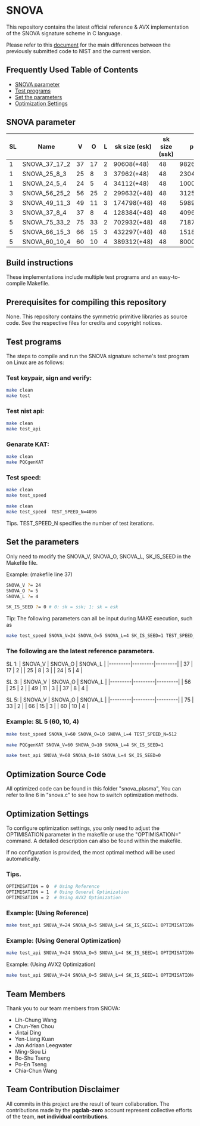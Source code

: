 SNOVA
=======
This repository contains the latest official reference & AVX implementation of the SNOVA signature scheme in C language.

Please refer to this [document](https://github.com/PQCLAB-SNOVA/SNOVA/blob/main/doc/NIST_Submission_Source_Code_Differences_Document.md) for the main differences between the previously submitted code to NIST and the current version.

Frequently Used Table of Contents
-------
- [SNOVA parameter](#snova-parameter)
- [Test programs](#test-programs)
- [Set the parameters](#set-the-parameters)
- [Optimization Settings](#optimization-settings)

SNOVA parameter
-------
| SL |         Name  |  V |  O |  L | sk size (esk) | sk size (ssk) |    pk size   | sign size  |
|----| --------------|----|----|----|---------------|---------------|--------------|------------|
|  1 | SNOVA_37_17_2 | 37 | 17 |  2 |    90608(+48) |            48 |    9826(+16) |   108(+16) |
|  1 |  SNOVA_25_8_3 | 25 |  8 |  3 |    37962(+48) |            48 |    2304(+16) | 148.5(+16) |
|  1 |  SNOVA_24_5_4 | 24 |  5 |  4 |    34112(+48) |            48 |    1000(+16) |   232(+16) |
|  3 | SNOVA_56_25_2 | 56 | 25 |  2 |   299632(+48) |            48 |   31250(+16) |   162(+16) |
|  3 | SNOVA_49_11_3 | 49 | 11 |  3 |   174798(+48) |            48 |  5989.5(+16) |   270(+16) |
|  3 |  SNOVA_37_8_4 | 37 |  8 |  4 |   128384(+48) |            48 |    4096(+16) |   360(+16) |
|  5 | SNOVA_75_33_2 | 75 | 33 |  2 |   702932(+48) |            48 |   71874(+16) |   216(+16) |
|  5 | SNOVA_66_15_3 | 66 | 15 |  3 |   432297(+48) |            48 | 15187.5(+16) | 364.5(+16) |
|  5 | SNOVA_60_10_4 | 60 | 10 |  4 |   389312(+48) |            48 |    8000(+16) |   560(+16) |

Build instructions
-------
These implementations include multiple test programs and an easy-to-compile Makefile.

Prerequisites for compiling this repository
-------
None.
This repository contains the symmetric primitive libraries as source code. See the respective files for credits and copyright notices.

Test programs
-------
The steps to compile and run the SNOVA signature scheme's test program on Linux are as follows:

### Test keypair, sign and verify:
```bash
make clean
make test
```
### Test nist api:
```bash
make clean
make test_api
```
### Genarate KAT:
```bash
make clean
make PQCgenKAT
```
### Test speed:
```bash
make clean
make test_speed
```
```bash
make clean
make test_speed  TEST_SPEED_N=4096
```
Tips. TEST_SPEED_N specifies the number of test iterations.


Set the parameters
-------
Only need to modify the SNOVA_V, SNOVA_O, SNOVA_L, SK_IS_SEED in the Makefile file.

Example: (makefile line 37)
```bash
SNOVA_V ?= 24
SNOVA_O ?= 5
SNOVA_L ?= 4

SK_IS_SEED ?= 0 # 0: sk = ssk; 1: sk = esk
```

Tip: The following parameters can all be input during MAKE execution, such as
```bash
make test_speed SNOVA_V=24 SNOVA_O=5 SNOVA_L=4 SK_IS_SEED=1 TEST_SPEED_N=4096
```

### The following are the latest reference parameters.

SL 1: 
| SNOVA_V | SNOVA_O | SNOVA_L |
|---------|---------|---------|
|      37 |      17 |       2 |
|      25 |       8 |       3 |
|      24 |       5 |       4 |

SL 3: 
| SNOVA_V | SNOVA_O | SNOVA_L |
|---------|---------|---------|
|      56 |      25 |       2 |
|      49 |      11 |       3 |
|      37 |       8 |       4 |

SL 5: 
| SNOVA_V | SNOVA_O | SNOVA_L |
|---------|---------|---------|
|      75 |      33 |       2 |
|      66 |      15 |       3 |
|      60 |      10 |       4 |


### Example: SL 5 (60, 10, 4)
```bash
make test_speed SNOVA_V=60 SNOVA_O=10 SNOVA_L=4 TEST_SPEED_N=512
```
```bash
make PQCgenKAT SNOVA_V=60 SNOVA_O=10 SNOVA_L=4 SK_IS_SEED=1
```
```bash
make test_api SNOVA_V=60 SNOVA_O=10 SNOVA_L=4 SK_IS_SEED=0
```

Optimization Source Code
-------
All optimized code can be found in this folder "snova_plasma", You can refer to line 6 in "snova.c" to see how to switch optimization methods.

Optimization Settings
-------
To configure optimization settings, you only need to adjust the OPTIMISATION parameter in the makefile or use the "OPTIMISATION=" command. A detailed description can also be found within the makefile.

If no configuration is provided, the most optimal method will be used automatically.

### Tips.
```bash
OPTIMISATION = 0  # Using Reference
OPTIMISATION = 1  # Using General Optimization
OPTIMISATION = 2  # Using AVX2 Optimization
```

### Example: (Using Reference)
```bash
make test_api SNOVA_V=24 SNOVA_O=5 SNOVA_L=4 SK_IS_SEED=1 OPTIMISATION=0
```
### Example: (Using General Optimization)
```bash
make test_api SNOVA_V=24 SNOVA_O=5 SNOVA_L=4 SK_IS_SEED=1 OPTIMISATION=1
```
Example: (Using AVX2 Optimization)
```bash
make test_api SNOVA_V=24 SNOVA_O=5 SNOVA_L=4 SK_IS_SEED=1 OPTIMISATION=2
```

Team Members
-------
Thank you to our team members from SNOVA:

- Lih-Chung Wang
- Chun-Yen Chou
- Jintai Ding
- Yen-Liang Kuan
- Jan Adriaan Leegwater
- Ming-Siou Li
- Bo-Shu Tseng
- Po-En Tseng
- Chia-Chun Wang

Team Contribution Disclaimer
-------
All commits in this project are the result of team collaboration. The contributions made by the **pqclab-zero** account represent collective efforts of the team, **not individual contributions**.
